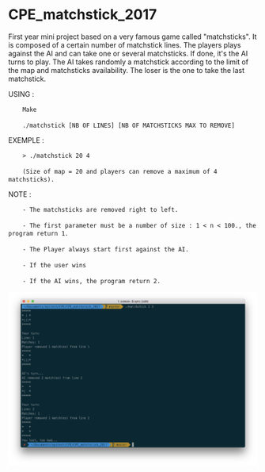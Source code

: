 # CPE_matchstick_2017
First year mini project based on a very famous game called "matchsticks".
It is composed of a certain number of matchstick lines.
The players plays against the AI and can take one or several matchsticks.
If done, it's the AI turns to play. The AI takes randomly a matchstick according to the limit of the map and matchsticks availability.
The loser is the one to take the last matchstick.

USING :
        
        Make
        
        ./matchstick [NB OF LINES] [NB OF MATCHSTICKS MAX TO REMOVE]

EXEMPLE :

        > ./matchstick 20 4

        (Size of map = 20 and players can remove a maximum of 4 matchsticks).

NOTE :

        - The matchsticks are removed right to left.

        - The first parameter must be a number of size : 1 < n < 100., the program return 1.

        - The Player always start first against the AI.

        - If the user wins

        - If the AI wins, the program return 2.

![Image description](cover.png)
